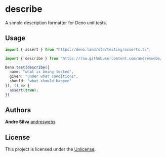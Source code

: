 # describe

A simple description formatter for Deno unit tests.


## Usage

```typescript
import { assert } from "https://deno.land/std/testing/asserts.ts";

import { describe } from "https://raw.githubusercontent.com/andreswebs/describe/master/mod.ts";

Deno.test(describe({
  name: "what is being tested",
  given: "under what conditions",
  should: "what should happen"
}), () => {
  assert(true);
})
```


## Authors

**Andre Silva** [andreswebs](https://github.com/andreswebs)


## License

This project is licensed under the [Unlicense](UNLICENSE.md).

